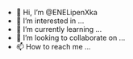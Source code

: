 - 👋 Hi, I’m @ENELipenXka
- 👀 I’m interested in ...
- 🌱 I’m currently learning ...
- 💞️ I’m looking to collaborate on ...
- 📫 How to reach me ...

<!---
ENELipenXka/ENELipenXka is a ✨ special ✨ repository because its `README.md` (this file) appears on your GitHub profile.
You can click the Preview link to take a look at your changes.
--->
